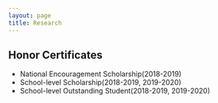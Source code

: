 ```yaml
---
layout: page
title: Research
---
```

## Honor Certificates

* National Encouragement Scholarship(2018-2019)
* School-level Scholarship(2018-2019, 2019-2020)
* School-level Outstanding Student(2018-2019, 2019-2020)
